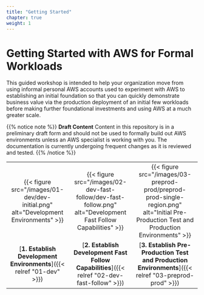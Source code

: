 ```yaml
---
title: "Getting Started"
chapter: true
weight: 1
---
```


# Getting Started with AWS for Formal Workloads

This guided workshop is intended to help your organization move from using informal personal AWS accounts used to experiment with AWS to establishing an initial foundation so that you can quickly demonstrate business value via the production deployment of an initial few workloads before making further foundational investments and using AWS at a much greater scale.

{{% notice note %}}
**Draft Content** Content in this repository is in a preliminary draft form and should not be used to formally build out AWS environments unless an AWS specialist is working with you. The documentation is currently undergoing frequent changes as it is reviewed and tested.
{{% /notice %}}

|   |   |   |
|:-:|:-:|:-:|
|{{< figure src="/images/01-dev/dev-initial.png" alt="Development Environments" >}}|{{< figure src="/images/02-dev-fast-follow/dev-fast-follow.png" alt="Development Fast Follow Capabilities" >}}|{{< figure src="/images/03-preprod-prod/preprod-prod-single-region.png" alt="Initial Pre-Production Test and Production Environments" >}}|
|[**1. Establish Development Environments**]({{< relref "01-dev" >}})|[**2. Establish Development Fast Follow Capabilities**]({{< relref "02-dev-fast-follow" >}})|[**3. Establish Pre-Production Test and Production Environments**]({{< relref "03-preprod-prod" >}})|
